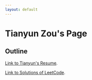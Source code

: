 ```yaml
---
layout: default
---
```



# Tianyun Zou's Page



## Outline

[Link to Tianyun's Resume](https://drive.google.com/file/d/1NaU56q7dEV0cCzh9rMuqvXOEwnM-oC1f/view?usp=sharing).


[Link to Solutions of LeetCode](./leetcode-solutions.html).



